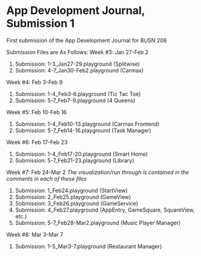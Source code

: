 # App Development Journal, Submission 1
First submission of the App Development Journal for BUSN 208


Submission Files are As Follows:
Week #3: Jan 27-Feb 2
1. Submission: 1-3_Jan27-29.playground (Splitwise)
2. Submission: 4-7_Jan30-Feb2.playground (Carmax)

Week #4: Feb 3-Feb 9
1. Submission: 1-4_Feb3-6.playground (Tic Tac Toe)
2. Submission: 5-7_Feb7-9.playground (4 Queens)

Week #5: Feb 10-Feb 16
1. Submission: 1-4_Feb10-13.playground (Carmax Frontend)
2. Submission: 5-7_Feb14-16.playground (Task Manager)

Week #6: Feb 17-Feb 23
1. Submission: 1-4_Feb17-20.playground (Smart Home)
2. Submission: 5-7_Feb21-23.playground (Library)

Week #7: Feb 24-Mar 2 *The visualization/run through is contained in the comments in each of these files*
1. Submission: 1_Feb24.playground (StartView)
2. Submission: 2_Feb25.playground (GameView)
3. Submission: 3_Feb26.playground (GameService)
4. Submission: 4_Feb27.playground (AppEntry, GameSquare, SquareView, etc.)
5. Submission: 5-7_Feb28-Mar2.playground (Music Player Manager)

Week #8: Mar 3-Mar 7
1. Submission: 1-5_Mar3-7.playground (Restaurant Manager)
